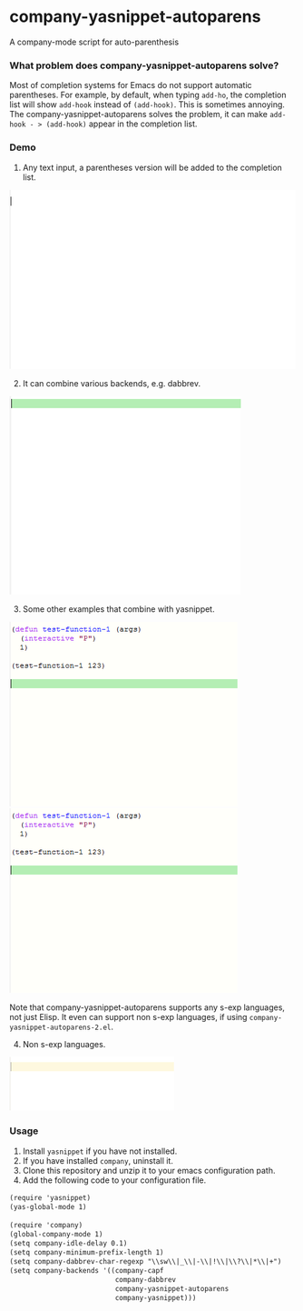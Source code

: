 # company-yasnippet-autoparens
A company-mode script for auto-parenthesis

### What problem does company-yasnippet-autoparens solve?

Most of completion systems for Emacs do not support automatic parentheses. For example, by default, when typing `add-ho`, the completion list will show  `add-hook` instead of `(add-hook)`. This is sometimes annoying. The company-yasnippet-autoparens solves the problem, it can make `add-hook - > (add-hook)` appear in the completion list.



### Demo

1. Any text input, a parentheses version will be added to the completion list.

<img src="./demo-1.gif">

2. It can combine various backends, e.g. dabbrev.

<img src="./demo-2.gif">

3. Some other examples that combine with yasnippet.

<img src="./demo-3.gif">

<img src="./demo-4.gif">

Note that company-yasnippet-autoparens supports any s-exp languages, not just Elisp. It even can support non s-exp languages, if using `company-yasnippet-autoparens-2.el`.

4. Non s-exp languages.

<img src="./demo-5.gif">

   




### Usage

1. Install `yasnippet` if you have not installed.
2. If you have installed `company`, uninstall it.
3. Clone this repository and unzip it to your emacs configuration path.
4. Add the following code to your configuration file.
```
(require 'yasnippet)
(yas-global-mode 1)

(require 'company)
(global-company-mode 1)
(setq company-idle-delay 0.1)
(setq company-minimum-prefix-length 1)
(setq company-dabbrev-char-regexp "\\sw\\|_\\|-\\|!\\|\\?\\|*\\|+")
(setq company-backends '((company-capf
                          company-dabbrev
                          company-yasnippet-autoparens
                          company-yasnippet)))
```


